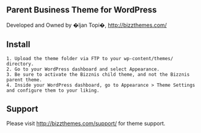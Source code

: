 Parent Business Theme for WordPress
----

Developed and Owned by �ljan Topi�, http://bizzthemes.com/

Install
----
	1. Upload the theme folder via FTP to your wp-content/themes/ directory.
	2. Go to your WordPress dashboard and select Appearance.
	3. Be sure to activate the Bizznis child theme, and not the Bizznis parent theme.
	4. Inside your WordPress dashboard, go to Appearance > Theme Settings and configure them to your liking.

Support
----

Please visit http://bizzthemes.com/support/ for theme support.
